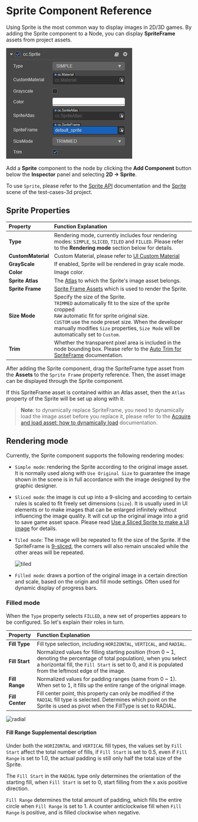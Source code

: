 # Sprite Component Reference

Using Sprite is the most common way to display images in 2D/3D games. By adding the Sprite component to a Node, you can display __SpriteFrame__ assets from project assets.

![add sprite](sprite/sprite-component.png)

Add a **Sprite** component to the node by clicking the __Add Component__ button below the __Inspector__ panel and selecting __2D -> Sprite__.

To use `Sprite`, please refer to the [Sprite API](__APIDOC__/en/#/docs/3.3/en/ui/Class/Sprite) documentation and the [Sprite](https://github.com/cocos/cocos-test-projects/tree/v3.3/assets/cases/ui/01.sprite) scene of the test-cases-3d project.

## Sprite Properties

| Property | Function Explanation
| :-------------- | :----------- |
| **Type** | Rendering mode, currently includes four rendering modes: `SIMPLE`, `SLICED`, `TILED` and `FILLED`. Please refer to the **Rendering mode** section below for details.
| **CustomMaterial** | Custom Material, please refer to [UI Custom Material](../engine/ui-material.md)
| **GrayScale** | If enabled, Sprite will be rendered in gray scale mode.
| **Color** | Image color.
| **Sprite Atlas** | The [Atlas](../../../asset/atlas.md) to which the Sprite's image asset belongs.
| **Sprite Frame** | [Sprite Frame Assets](../../../asset/sprite-frame.md) which is used to render the Sprite.
| **Size Mode** | Specify the size of the Sprite.<br>`TRIMMED` automatically fit to the size of the sprite cropped<br>`RAW` automatic fit for sprite original size.<br>`CUSTOM` use the node preset size. When the developer manually modifies `Size` properties, `Size Mode` will be automatically set to `Custom`.
| **Trim** | Whether the transparent pixel area is included in the node bounding box. Please refer to the [Auto Trim for SpriteFrame](../engine/trim.md) documentation.

After adding the Sprite component, drag the SpriteFrame type asset from the __Assets__ to the `Sprite Frame` property reference. Then, the asset image can be displayed through the Sprite component.

If this SpriteFrame asset is contained within an Atlas asset, then the `Atlas` property of the Sprite will be set up along with it.

> **Note**: to dynamically replace SpriteFrame, you need to dynamically load the image asset before you replace it, please refer to the [Acquire and load asset: how to dynamically load](../../../asset/dynamic-load-resources.md) documentation.

## Rendering mode

Currently, the Sprite component supports the following rendering modes:

- `Simple mode`: rendering the Sprite according to the original image asset. It is normally used along with `Use Original Size` to guarantee the image shown in the scene is in full accordance with the image designed by the graphic designer.

- `Sliced mode`: the image is cut up into a 9-slicing and according to certain rules is scaled to fit freely set dimensions (`size`). It is usually used in UI elements or to make images that can be enlarged infinitely without influencing the image quality. It will cut up the original image into a grid to save game asset space. Please read [Use a Sliced Sprite to make a UI image](../engine/sliced-sprite.md) for details.

- `Tiled mode`: The image will be repeated to fit the size of the Sprite. If the SpriteFrame is [9-sliced](../engine/sliced-sprite.md), the corners will also remain unscaled while the other areas will be repeated.

  ![tiled](sprite/tiled.png)

- `Filled mode`: draws a portion of the original image in a certain direction and scale, based on the origin and fill mode settings. Often used for dynamic display of progress bars.

### Filled mode

When the `Type` property selects `FILLED`, a new set of properties appears to be configured. So let's explain their roles in turn.

| Property |   Function Explanation
| :-------------- | :----------- |
| **Fill Type** | Fill type selection, including `HORIZONTAL`, `VERTICAL`, and `RADIAL`. |
| **Fill Start** | Normalized values for filling starting position (from 0 ~ 1, denoting the percentage of total population), when you select a horizontal fill, the `Fill Start` is set to 0, and it is populated from the leftmost edge of the image. |
| **Fill Range** | Normalized values for padding ranges (same from 0 ~ 1). When set to 1, it fills up the entire range of the original image. |
| **Fill Center** | Fill center point, this property can only be modified if the `RADIAL` fill type is selected. Determines which point on the Sprite is used as pivot when the FillType is set to RADIAL. |

![radial](sprite/radial.png)

#### Fill Range Supplemental description

Under both the `HORIZONTAL` and `VERTICAL` fill types, the values set by `Fill Start` affect the total number of fills, if `Fill Start` is set to 0.5, even if `Fill Range` is set to 1.0, the actual padding is still only half the total size of the Sprite.

The `Fill Start` in the `RADIAL` type only determines the orientation of the starting fill, when `Fill Start` is set to 0, start filling from the x axis positive direction.

`Fill Range` determines the total amount of padding, which fills the entire circle when `Fill Range` is set to 1. A counter anticlockwise fill when `Fill Range` is positive, and is filled clockwise when negative.
